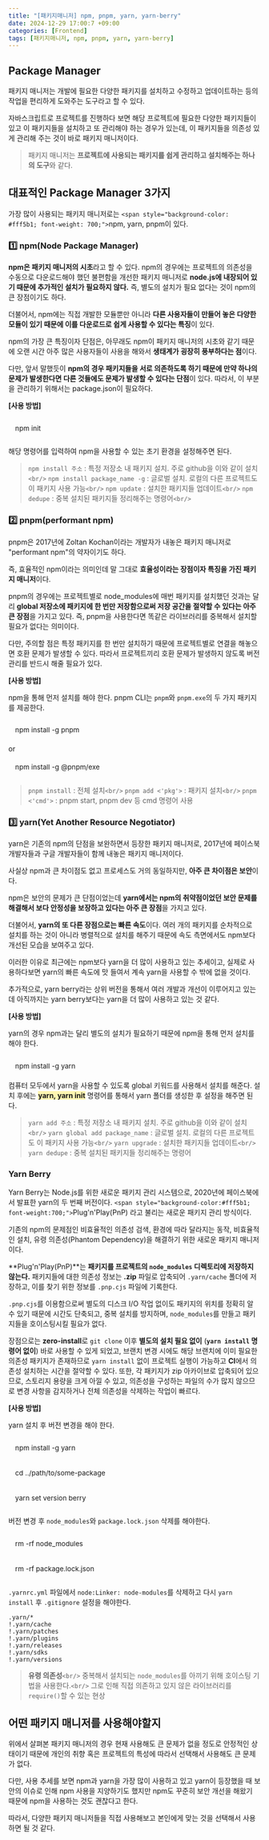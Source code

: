 ```yaml
---
title: "[패키지매니저] npm, pnpm, yarn, yarn-berry"
date: 2024-12-29 17:00:7 +09:00
categories: [Frontend]
tags: [패키지매니저, npm, pnpm, yarn, yarn-berry]
---
```

## **Package Manager**

패키지 매니저는 개발에 필요한 다양한 패키지를 설치하고 수정하고 업데이트하는 등의 작업을 편리하게 도와주는 도구라고 할 수 있다.

자바스크립트로 프로젝트를 진행하다 보면 해당 프로젝트에 필요한 다양한 패키지들이 있고 이 패키지들을 설치하고 또 관리해야 하는 경우가 있는데, 이 패키지들을 의존성 있게 관리해 주는 것이 바로 패키지 매니저이다.

> 패키지 매니저는 **프로젝트에 사용되는 패키지를 쉽게 관리하고 설치해주는 하나의 도구**와 같다.

## **대표적인 Package Manager 3가지**

가장 많이 사용되는 패키지 매니저로는 `<span style="background-color: #fff5b1; font-weight: 700;">`npm, yarn, pnpm이 있다.

### **1️⃣ npm(Node Package Manager)**

**npm은 패키지 매니저의 시초**라고 할 수 있다. npm의 경우에는 프로젝트의 의존성을 수동으로 다운로드해야 했던 불편함을 개선한 패키지 매니저로 **node.js에 내장되어 있기 때문에 추가적인 설치가 필요하지 않다.** 즉, 별도의 설치가 필요 없다는 것이 npm의 큰 장점이기도 하다.

더불어서, npm에는 직접 개발한 모듈뿐만 아니라 **다른 사용자들이 만들어 놓은 다양한 모듈이 있기 때문에 이를 다운로드로 쉽게 사용할 수 있다는 특징**이 있다.

npm의 가장 큰 특징이자 단점은, 아무래도 npm이 패키지 매니저의 시초와 같기 때문에 오랜 시간 아주 많은 사용자들이 사용을 해와서 **생태계가 굉장히 풍부하다는 점**이다.

다만, 앞서 말했듯이 **npm의 경우 패키지들을 서로 의존하도록 하기 때문에 만약 하나의 문제가 발생한다면 다른 것들에도 문제가 발생할 수 있다는 단점**이 있다. 따라서, 이 부분을 관리하기 위해서는 package.json이 필요하다.

**[사용 방법]**

<!-- 코드 블럭 width 100% -->

<div style="width:100%; font-size: .85rem; padding: 1em; word-break: break-word; border-radius: 4px; background-color: var(--inline-code-bg); color: var(--highlighter-rouge-color); margin: 0.5em 0px; font-family: var(--bs-font-monospace);">npm init</div>

해당 명령어를 입력하여 npm을 사용할 수 있는 초기 환경을 설정해주면 된다.

> ``npm install 주소`` : 특정 저장소 내 패키지 설치. 주로 github을 이와 같이 설치`<br/>`
> ``npm install package_name -g`` : 글로벌 설치. 로컬의 다른 프로젝트도 이 패키지 사용 가능`<br/>`
> ``npm update`` : 설치한 패키지들 업데이트`<br/>`
> ``npm dedupe`` : 중복 설치된 패키지들 정리해주는 명령어`<br/>`

### **2️⃣ pnpm(performant npm)**

pnpm은 2017년에 Zoltan Kochan이라는 개발자가 내놓은 패키지 매니저로 "performant npm"의 약자이기도 하다.

즉, 효율적인 npm이라는 의미인데 말 그대로 **효율성이라는 장점이자 특징을 가진 패키지 매니저**이다.

pnpm의 경우에는 프로젝트별로 node_modules에 매번 패키지를 설치했던 것과는 달리 **global 저장소에 패키지에 한 번만 저장함으로써 저장 공간을 절약할 수 있다는 아주 큰 장점**을 가지고 있다. 즉, pnpm을 사용한다면 똑같은 라이브러리를 중복해서 설치할 필요가 없다는 의미이다.

다만, 주의할 점은 특정 패키지를 한 번만 설치하기 때문에 프로젝트별로 연결을 해놓으면 호환 문제가 발생할 수 있다. 따라서 프로젝트끼리 호환 문제가 발생하지 않도록 버전 관리를 반드시 해줄 필요가 있다.

**[사용 방법]**

npm을 통해 먼저 설치를 해야 한다. pnpm CLI는 ``pnpm``와 ``pnpm.exe``의 두 가지 패키지를 제공한다.

<!-- 코드 블럭 width 100% -->

<div style="width:100%; font-size: .85rem; padding: 1em; word-break: break-word; border-radius: 4px; background-color: var(--inline-code-bg); color: var(--highlighter-rouge-color); margin: 0.5em 0px; font-family: var(--bs-font-monospace);">npm install -g pnpm</div>
or
<!-- 코드 블럭 width 100% -->
<div style="width:100%; font-size: .85rem; padding: 1em; word-break: break-word; border-radius: 4px; background-color: var(--inline-code-bg); color: var(--highlighter-rouge-color); margin: 0.5em 0px; font-family: var(--bs-font-monospace);">npm install -g @pnpm/exe</div>

> ``pnpm install`` : 전체 설치`<br/>`
> ``pnpm add <'pkg'>`` : 패키지 설치`<br/>`
> ``pnpm <'cmd'>`` : pnpm start, pnpm dev 등 cmd 명령어 사용

### **3️⃣ yarn(Yet Another Resource Negotiator)**

yarn은 기존의 npm의 단점을 보완하면서 등장한 패키지 매니저로, 2017년에 페이스북 개발자들과 구글 개발자들이 함께 내놓은 패키지 매니저이다.

사실상 npm과 큰 차이점도 없고 프로세스도 거의 동일하지만, **아주 큰 차이점은 보안**이다.

npm은 보안의 문제가 큰 단점이었는데 **yarn에서는 npm의 취약점이었던 보안 문제를 해결해서 보다 안정성을 보장하고 있다는 아주 큰 장점**을 가지고 있다.

더불어서, **yarn의 또 다른 장점으로는 빠른 속도**이다. 여러 개의 패키지를 순차적으로 설치를 하는 것이 아니라 병렬적으로 설치를 해주기 때문에 속도 측면에서도 npm보다 개선된 모습을 보여주고 있다.

이러한 이유로 최근에는 npm보다 yarn을 더 많이 사용하고 있는 추세이고, 실제로 사용하다보면 yarn의 빠른 속도에 맛 들여서 계속 yarn을 사용할 수 밖에 없을 것이다.

추가적으로, yarn berry라는 상위 버전을 통해서 여러 개발과 개선이 이루어지고 있는데 아직까지는 yarn berry보다는 yarn을 더 많이 사용하고 있는 것 같다.

**[사용 방법]**

yarn의 경우 npm과는 달리 별도의 설치가 필요하기 때문에 npm을 통해 먼저 설치를 해야 한다.

<!-- 코드 블럭 width 100% -->

<div style="width:100%; font-size: .85rem; padding: 1em; word-break: break-word; border-radius: 4px; background-color: var(--inline-code-bg); color: var(--highlighter-rouge-color); margin: 0.5em 0px; font-family: var(--bs-font-monospace);">npm install -g yarn</div>
컴퓨터 모두에서 yarn을 사용할 수 있도록 global 키워드를 사용해서 설치를 해준다. 설치 후에는 <span style="background-color:#fff5b1; font-weight: 700;">yarn, yarn init</span> 명령어를 통해서 yarn 폴더를 생성한 후 설정을 해주면 된다.

> ``yarn add 주소`` : 특정 저장소 내 패키지 설치. 주로 github을 이와 같이 설치`<br/>`
> ``yarn global add package_name`` : 글로벌 설치. 로컬의 다른 프로젝트도 이 패키지 사용 가능`<br/>`
> ``yarn upgrade`` : 설치한 패키지들 업데이트`<br/>`
> ``yarn dedupe`` : 중복 설치된 패키지들 정리해주는 명령어

### **Yarn Berry**

Yarn Berry는 Node.js를 위한 새로운 패키지 관리 시스템으로, 2020년에 페이스북에서 발표한 yarn의 두 번째 버전이다. `<span style="background-color:#fff5b1; font-weight:700;">`Plug'n'Play(PnP) 라고 불리는 새로운 패키지 관리 방식이다.

기존의 npm의 문제점인 비효율적인 의존성 검색, 환경에 따라 달라지는 동작, 비효율적인 설치, 유령 의존성(Phantom Dependency)을 해결하기 위한 새로운 패키지 매니저이다.

**Plug'n'Play(PnP)**는 **패키지를 프로젝트의 ``node_modules`` 디렉토리에 저장하지 않는다.** 패키지들에 대한 의존성 정보는 **.zip** 파일로 압축되어 ``.yarn/cache`` 폴더에 저장하고, 이를 찾기 위한 정보를 ``.pnp.cjs`` 파일에 기록한다.

``.pnp.cjs``를 이용함으로써 별도의 디스크 I/O 작업 없이도 패키지의 위치를 정확히 알 수 있기 때문에 시간도 단축되고, 중복 설치를 방지하며, ``node_modules``를 만들고 패키지들을 호이스팅시킬 필요가 없다.

장점으로는 **zero-install**로 ``git clone`` 이후 **별도의 설치 필요 없이** (**``yarn install`` 명령어 없이**) 바로 사용할 수 있게 되었고, 브랜치 변경 시에도 해당 브랜치에 이미 필요한 의존성 패키지가 존재하므로 ``yarn install`` 없이 프로젝트 실행이 가능하고 **CI**에서 의존성 설치하는 시간을 절약할 수 있다. 또한, 각 패키지가 zip 아카이브로 압축되어 있으므로, 스토리지 용량을 크게 아낄 수 있고, 의존성을 구성하는 파일의 수가 많지 않으므로 변경 사항을 감지하거나 전체 의존성을 삭제하는 작업이 빠르다.

**[사용 방법]**

yarn 설치 후 버전 변경을 해야 한다.

<div style="width:100%; font-size: .85rem; padding: 1em; word-break: break-word; border-radius: 4px; background-color: var(--inline-code-bg); color: var(--highlighter-rouge-color); margin: 0.5em 0px; font-family: var(--bs-font-monospace);">npm install -g yarn</div>
<div style="width:100%; font-size: .85rem; padding: 1em; word-break: break-word; border-radius: 4px; background-color: var(--inline-code-bg); color: var(--highlighter-rouge-color); margin: 0.5em 0px; font-family: var(--bs-font-monospace);">cd ../path/to/some-package</div>
<div style="width:100%; font-size: .85rem; padding: 1em; word-break: break-word; border-radius: 4px; background-color: var(--inline-code-bg); color: var(--highlighter-rouge-color); margin: 0.5em 0px; font-family: var(--bs-font-monospace);">yarn set version berry</div>

버전 변경 후 ``node_modules``와 ``package.lock.json`` 삭제를 해야한다.

<div style="width:100%; font-size: .85rem; padding: 1em; word-break: break-word; border-radius: 4px; background-color: var(--inline-code-bg); color: var(--highlighter-rouge-color); margin: 0.5em 0px; font-family: var(--bs-font-monospace);">rm -rf node_modules</div>
<div style="width:100%; font-size: .85rem; padding: 1em; word-break: break-word; border-radius: 4px; background-color: var(--inline-code-bg); color: var(--highlighter-rouge-color); margin: 0.5em 0px; font-family: var(--bs-font-monospace);">rm -rf package.lock.json</div>

``.yarnrc.yml`` 파일에서 ``node:Linker: node-modules``를 삭제하고 다시 ``yarn install`` 후 ``.gitignore`` 설정을 해야한다.

```text
.yarn/*
!.yarn/cache
!.yarn/patches
!.yarn/plugins
!.yarn/releases
!.yarn/sdks
!.yarn/versions
```

> **유령 의존성**`<br/>`
> 중복해서 설치되는 ``node_modules``를 아끼기 위해 호이스팅 기법을 사용한다.`<br/>`
> 그로 인해 직접 의존하고 있지 않은 라이브러리를 ``require()``할 수 있는 현상

## **어떤 패키지 매니저를 사용해야할지**

위에서 살펴본 패키지 매니저의 경우 현재 사용해도 큰 문제가 없을 정도로 안정적인 상태이기 때문에 개인의 취향 혹은 프로젝트의 특성에 따라서 선택해서 사용해도 큰 문제가 없다.

다만, 사용 추세를 보면 npm과 yarn을 가장 많이 사용하고 있고 yarn이 등장했을 때 보안의 이슈로 인해 npm 사용을 지양하기도 했지만 npm도 꾸준히 보안 개선을 해왔기 때문에 npm을 사용하는 것도 괜찮다고 한다.

따라서, 다양한 패키지 매니저들을 직접 사용해보고 본인에게 맞는 것을 선택해서 사용하면 될 것 같다.
